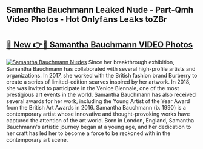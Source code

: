 ## Samantha Bauchmann Le𝚊ked N𝚞de - Part-Qmh Video Photos - Hot Onlyf𝚊ns Le𝚊ks toZBr

# <h2><a href="http://ab67221.deff.icu/?id=Samantha+Bauchmann">🔗 New 👉🔴 Samantha Bauchmann VIDEO Photos</a></h2>

[![Samantha Bauchmann N𝚞des](https://i.imgur.com/rIISA9y.gif)](http://ab67221.deff.icu/?id=Samantha+Bauchmann)
Since her breakthrough exhibition, Samantha Bauchmann has collaborated with several high-profile artists and organizations. In 2017, she worked with the British fashion brand Burberry to create a series of limited-edition scarves inspired by her artwork. In 2018, she was invited to participate in the Venice Biennale, one of the most prestigious art events in the world. Samantha Bauchmann has also received several awards for her work, including the Young Artist of the Year Award from the British Art Awards in 2016. Samantha Bauchmann (b. 1990) is a contemporary artist whose innovative and thought-provoking works have captured the attention of the art world. Born in London, England, Samantha Bauchmann's artistic journey began at a young age, and her dedication to her craft has led her to become a force to be reckoned with in the contemporary art scene.
